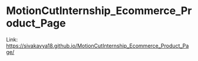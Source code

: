 # MotionCutInternship_Ecommerce_Product_Page

Link: https://sivakavya18.github.io/MotionCutInternship_Ecommerce_Product_Page/
